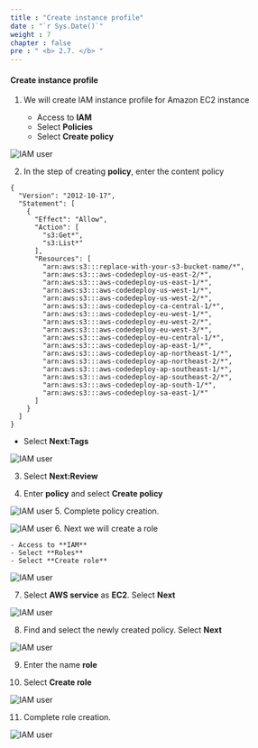 ```yaml
---
title : "Create instance profile"
date : "`r Sys.Date()`"
weight : 7
chapter : false
pre : " <b> 2.7. </b> "
---
```


#### Create instance profile

1. We will create IAM instance profile for Amazon EC2 instance
    
    - Access to **IAM**
    - Select **Policies**
    - Select **Create policy**

![IAM user](/images/2/2.7/1.png)

2. In the step of creating **policy**, enter the content policy

```
{
  "Version": "2012-10-17",
  "Statement": [
    {
      "Effect": "Allow",
      "Action": [
        "s3:Get*",
        "s3:List*"
      ],
      "Resources": [
        "arn:aws:s3:::replace-with-your-s3-bucket-name/*",
        "arn:aws:s3:::aws-codedeploy-us-east-2/*",
        "arn:aws:s3:::aws-codedeploy-us-east-1/*",
        "arn:aws:s3:::aws-codedeploy-us-west-1/*",
        "arn:aws:s3:::aws-codedeploy-us-west-2/*",
        "arn:aws:s3:::aws-codedeploy-ca-central-1/*",
        "arn:aws:s3:::aws-codedeploy-eu-west-1/*",
        "arn:aws:s3:::aws-codedeploy-eu-west-2/*",
        "arn:aws:s3:::aws-codedeploy-eu-west-3/*",
        "arn:aws:s3:::aws-codedeploy-eu-central-1/*",
        "arn:aws:s3:::aws-codedeploy-ap-east-1/*",
        "arn:aws:s3:::aws-codedeploy-ap-northeast-1/*",
        "arn:aws:s3:::aws-codedeploy-ap-northeast-2/*",
        "arn:aws:s3:::aws-codedeploy-ap-southeast-1/*",
        "arn:aws:s3:::aws-codedeploy-ap-southeast-2/*",
        "arn:aws:s3:::aws-codedeploy-ap-south-1/*",
        "arn:aws:s3:::aws-codedeploy-sa-east-1/*"
      ]
    }
  ]
}
```

- Select **Next:Tags**

![IAM user](/images/2/2.7/2.png)

3. Select **Next:Review**

4. Enter **policy** and select **Create policy**

![IAM user](/images/2/2.7/3.png)
5. Complete policy creation.

![IAM user](/images/2/2.7/4.png)
6. Next we will create a role
    
    - Access to **IAM**
    - Select **Roles**
    - Select **Create role**

![IAM user](/images/2/2.7/4.png)

7. Select **AWS service** as **EC2**. Select **Next**

![IAM user](/images/2/2.7/5.png)

8. Find and select the newly created policy. Select **Next**

![IAM user](/images/2/2.7/6.png)

9. Enter the name **role**

10. Select **Create role**

![IAM user](/images/2/2.7/7.png)

11. Complete role creation.

![IAM user](/images/2/2.7/8.png)